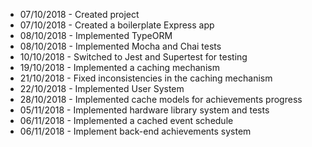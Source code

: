 * 07/10/2018 - Created project
* 07/10/2018 - Created a boilerplate Express app
* 08/10/2018 - Implemented TypeORM
* 08/10/2018 - Implemented Mocha and Chai tests
* 10/10/2018 - Switched to Jest and Supertest for testing
* 19/10/2018 - Implemented a caching mechanism
* 21/10/2018 - Fixed inconsistencies in the caching mechanism
* 22/10/2018 - Implemented User System
* 28/10/2018 - Implemented cache models for achievements progress
* 05/11/2018 - Implemented hardware library system and tests
* 06/11/2018 - Implemented a cached event schedule
* 06/11/2018 - Implement back-end achievements system
